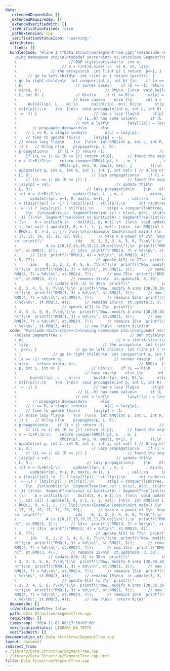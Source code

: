 ```yaml
---
data:
  _extendedDependsOn: []
  _extendedRequiredBy: []
  _extendedVerifiedWith: []
  _isVerificationFailed: false
  _pathExtension: cpp
  _verificationStatusIcon: ':warning:'
  attributes:
    links: []
  bundledCode: "#line 1 \"Data Structrue/SegmentTree.cpp\"\n#include <bits/stdc++.h>\n\
    using namespace std;\n\ntypedef vector<int> vi;\n\nclass SegmentTree {       \
    \                       // OOP style\nprivate:\n  int n;                     \
    \                    // n = (int)A.size()\n  vi A, st, lazy;                 \
    \               // the arrays\n\n  int l(int p) { return  p<<1; }            \
    \     // go to left child\n  int r(int p) { return (p<<1)+1; }              //\
    \ go to right child\n\n  int conquer(int a, int b) {\n    if (a == -1) return\
    \ b;                       // corner case\n    if (b == -1) return a;\n    return\
    \ min(a, b);                            // RMQ\n  }\n\n  void build(int p, int\
    \ L, int R) {              // O(n)\n    if (L == R)\n      st[p] = A[L];     \
    \                         // base case\n    else {\n      int m = (L+R)/2;\n \
    \     build(l(p), L  , m);\n      build(r(p), m+1, R);\n      st[p] = conquer(st[l(p)],\
    \ st[r(p)]);\n    }\n  }\n\n  void propagate(int p, int L, int R) {\n    if (lazy[p]\
    \ != -1) {                         // has a lazy flag\n      st[p] = lazy[p];\
    \                           // [L..R] has same value\n      if (L != R)      \
    \                          // not a leaf\n        lazy[l(p)] = lazy[r(p)] = lazy[p];\
    \       // propagate downwards\n      else                                   \
    \    // L == R, a single index\n        A[L] = lazy[p];                      \
    \    // time to update this\n      lazy[p] = -1;                             \
    \ // erase lazy flag\n    }\n  }\n\n  int RMQ(int p, int L, int R, int i, int\
    \ j) {   // O(log n)\n    propagate(p, L, R);                          // lazy\
    \ propagation\n    if (i > j) return -1;                        // infeasible\n\
    \    if ((L >= i) && (R <= j)) return st[p];      // found the segment\n    int\
    \ m = (L+R)/2;\n    return conquer(RMQ(l(p), L  , m, i          , min(m, j)),\n\
    \                   RMQ(r(p), m+1, R, max(i, m+1), j        ));\n  }\n\n  void\
    \ update(int p, int L, int R, int i, int j, int val) { // O(log n)\n    propagate(p,\
    \ L, R);                          // lazy propagation\n    if (i > j) return;\n\
    \    if ((L >= i) && (R <= j)) {                  // found the segment\n     \
    \ lazy[p] = val;                             // update this\n      propagate(p,\
    \ L, R);                        // lazy propagation\n    }\n    else {\n     \
    \ int m = (L+R)/2;\n      update(l(p), L  , m, i          , min(m, j), val);\n\
    \      update(r(p), m+1, R, max(i, m+1), j        , val);\n      int lsubtree\
    \ = (lazy[l(p)] != -1) ? lazy[l(p)] : st[l(p)];\n      int rsubtree = (lazy[r(p)]\
    \ != -1) ? lazy[r(p)] : st[r(p)];\n      st[p] = conquer(lsubtree, rsubtree);\n\
    \    }\n  }\n\npublic:\n  SegmentTree(int sz) : n(sz), A(n), st(4*n), lazy(4*n,\
    \ -1) {}\n\n  SegmentTree(const vi &initialA) : SegmentTree((int)initialA.size())\
    \ {\n    A = initialA;\n    build(1, 0, n-1);\n  }\n\n  void update(int i, int\
    \ j, int val) { update(1, 0, n-1, i, j, val); }\n\n  int RMQ(int i, int j) { return\
    \ RMQ(1, 0, n-1, i, j); }\n};\n\n//Example Code\n\nint main() {\n  vi A = {18,\
    \ 17, 13, 19, 15, 11, 20, 99};       // make n a power of 2\n  SegmentTree st(A);\n\
    \n  printf(\"              idx    0, 1, 2, 3, 4, 5, 6, 7\\n\");\n  printf(\" \
    \             A is {18,17,13,19,15,11,20,oo}\\n\");\n  printf(\"RMQ(1, 3) = %d\\\
    n\", st.RMQ(1, 3));      // 13\n  printf(\"RMQ(4, 7) = %d\\n\", st.RMQ(4, 7));\
    \      // 11\n  printf(\"RMQ(3, 4) = %d\\n\", st.RMQ(3, 4));      // 15\n\n  st.update(5,\
    \ 5, 77);                           // update A[5] to 77\n  printf(\"        \
    \      idx    0, 1, 2, 3, 4, 5, 6, 7\\n\");\n  printf(\"Now, modify A into {18,17,13,19,15,77,20,oo}\\\
    n\");\n  printf(\"RMQ(1, 3) = %d\\n\", st.RMQ(1, 3));      // remains 13\n  printf(\"\
    RMQ(4, 7) = %d\\n\", st.RMQ(4, 7));      // now 15\n  printf(\"RMQ(3, 4) = %d\\\
    n\", st.RMQ(3, 4));      // remains 15\n\n  st.update(0, 3, 30);             \
    \              // update A[0..3] to 30\n  printf(\"              idx    0, 1,\
    \ 2, 3, 4, 5, 6, 7\\n\");\n  printf(\"Now, modify A into {30,30,30,30,15,77,20,oo}\\\
    n\");\n  printf(\"RMQ(1, 3) = %d\\n\", st.RMQ(1, 3));      // now 30\n  printf(\"\
    RMQ(4, 7) = %d\\n\", st.RMQ(4, 7));      // remains 15\n  printf(\"RMQ(3, 4) =\
    \ %d\\n\", st.RMQ(3, 4));      // remains 15\n\n  st.update(3, 3, 7);        \
    \                    // update A[3] to 7\n  printf(\"              idx    0, 1,\
    \ 2, 3, 4, 5, 6, 7\\n\");\n  printf(\"Now, modify A into {30,30,30, 7,15,77,20,oo}\\\
    n\");\n  printf(\"RMQ(1, 3) = %d\\n\", st.RMQ(1, 3));      // now 7\n  printf(\"\
    RMQ(4, 7) = %d\\n\", st.RMQ(4, 7));      // remains 15\n  printf(\"RMQ(3, 4) =\
    \ %d\\n\", st.RMQ(3, 4));      // now 7\n\n  return 0;\n}\n"
  code: "#include <bits/stdc++.h>\nusing namespace std;\n\ntypedef vector<int> vi;\n\
    \nclass SegmentTree {                              // OOP style\nprivate:\n  int\
    \ n;                                         // n = (int)A.size()\n  vi A, st,\
    \ lazy;                                // the arrays\n\n  int l(int p) { return\
    \  p<<1; }                 // go to left child\n  int r(int p) { return (p<<1)+1;\
    \ }              // go to right child\n\n  int conquer(int a, int b) {\n    if\
    \ (a == -1) return b;                       // corner case\n    if (b == -1) return\
    \ a;\n    return min(a, b);                            // RMQ\n  }\n\n  void build(int\
    \ p, int L, int R) {              // O(n)\n    if (L == R)\n      st[p] = A[L];\
    \                              // base case\n    else {\n      int m = (L+R)/2;\n\
    \      build(l(p), L  , m);\n      build(r(p), m+1, R);\n      st[p] = conquer(st[l(p)],\
    \ st[r(p)]);\n    }\n  }\n\n  void propagate(int p, int L, int R) {\n    if (lazy[p]\
    \ != -1) {                         // has a lazy flag\n      st[p] = lazy[p];\
    \                           // [L..R] has same value\n      if (L != R)      \
    \                          // not a leaf\n        lazy[l(p)] = lazy[r(p)] = lazy[p];\
    \       // propagate downwards\n      else                                   \
    \    // L == R, a single index\n        A[L] = lazy[p];                      \
    \    // time to update this\n      lazy[p] = -1;                             \
    \ // erase lazy flag\n    }\n  }\n\n  int RMQ(int p, int L, int R, int i, int\
    \ j) {   // O(log n)\n    propagate(p, L, R);                          // lazy\
    \ propagation\n    if (i > j) return -1;                        // infeasible\n\
    \    if ((L >= i) && (R <= j)) return st[p];      // found the segment\n    int\
    \ m = (L+R)/2;\n    return conquer(RMQ(l(p), L  , m, i          , min(m, j)),\n\
    \                   RMQ(r(p), m+1, R, max(i, m+1), j        ));\n  }\n\n  void\
    \ update(int p, int L, int R, int i, int j, int val) { // O(log n)\n    propagate(p,\
    \ L, R);                          // lazy propagation\n    if (i > j) return;\n\
    \    if ((L >= i) && (R <= j)) {                  // found the segment\n     \
    \ lazy[p] = val;                             // update this\n      propagate(p,\
    \ L, R);                        // lazy propagation\n    }\n    else {\n     \
    \ int m = (L+R)/2;\n      update(l(p), L  , m, i          , min(m, j), val);\n\
    \      update(r(p), m+1, R, max(i, m+1), j        , val);\n      int lsubtree\
    \ = (lazy[l(p)] != -1) ? lazy[l(p)] : st[l(p)];\n      int rsubtree = (lazy[r(p)]\
    \ != -1) ? lazy[r(p)] : st[r(p)];\n      st[p] = conquer(lsubtree, rsubtree);\n\
    \    }\n  }\n\npublic:\n  SegmentTree(int sz) : n(sz), A(n), st(4*n), lazy(4*n,\
    \ -1) {}\n\n  SegmentTree(const vi &initialA) : SegmentTree((int)initialA.size())\
    \ {\n    A = initialA;\n    build(1, 0, n-1);\n  }\n\n  void update(int i, int\
    \ j, int val) { update(1, 0, n-1, i, j, val); }\n\n  int RMQ(int i, int j) { return\
    \ RMQ(1, 0, n-1, i, j); }\n};\n\n//Example Code\n\nint main() {\n  vi A = {18,\
    \ 17, 13, 19, 15, 11, 20, 99};       // make n a power of 2\n  SegmentTree st(A);\n\
    \n  printf(\"              idx    0, 1, 2, 3, 4, 5, 6, 7\\n\");\n  printf(\" \
    \             A is {18,17,13,19,15,11,20,oo}\\n\");\n  printf(\"RMQ(1, 3) = %d\\\
    n\", st.RMQ(1, 3));      // 13\n  printf(\"RMQ(4, 7) = %d\\n\", st.RMQ(4, 7));\
    \      // 11\n  printf(\"RMQ(3, 4) = %d\\n\", st.RMQ(3, 4));      // 15\n\n  st.update(5,\
    \ 5, 77);                           // update A[5] to 77\n  printf(\"        \
    \      idx    0, 1, 2, 3, 4, 5, 6, 7\\n\");\n  printf(\"Now, modify A into {18,17,13,19,15,77,20,oo}\\\
    n\");\n  printf(\"RMQ(1, 3) = %d\\n\", st.RMQ(1, 3));      // remains 13\n  printf(\"\
    RMQ(4, 7) = %d\\n\", st.RMQ(4, 7));      // now 15\n  printf(\"RMQ(3, 4) = %d\\\
    n\", st.RMQ(3, 4));      // remains 15\n\n  st.update(0, 3, 30);             \
    \              // update A[0..3] to 30\n  printf(\"              idx    0, 1,\
    \ 2, 3, 4, 5, 6, 7\\n\");\n  printf(\"Now, modify A into {30,30,30,30,15,77,20,oo}\\\
    n\");\n  printf(\"RMQ(1, 3) = %d\\n\", st.RMQ(1, 3));      // now 30\n  printf(\"\
    RMQ(4, 7) = %d\\n\", st.RMQ(4, 7));      // remains 15\n  printf(\"RMQ(3, 4) =\
    \ %d\\n\", st.RMQ(3, 4));      // remains 15\n\n  st.update(3, 3, 7);        \
    \                    // update A[3] to 7\n  printf(\"              idx    0, 1,\
    \ 2, 3, 4, 5, 6, 7\\n\");\n  printf(\"Now, modify A into {30,30,30, 7,15,77,20,oo}\\\
    n\");\n  printf(\"RMQ(1, 3) = %d\\n\", st.RMQ(1, 3));      // now 7\n  printf(\"\
    RMQ(4, 7) = %d\\n\", st.RMQ(4, 7));      // remains 15\n  printf(\"RMQ(3, 4) =\
    \ %d\\n\", st.RMQ(3, 4));      // now 7\n\n  return 0;\n}"
  dependsOn: []
  isVerificationFile: false
  path: Data Structrue/SegmentTree.cpp
  requiredBy: []
  timestamp: '2024-11-07 00:17:58+07:00'
  verificationStatus: LIBRARY_NO_TESTS
  verifiedWith: []
documentation_of: Data Structrue/SegmentTree.cpp
layout: document
redirect_from:
- /library/Data Structrue/SegmentTree.cpp
- /library/Data Structrue/SegmentTree.cpp.html
title: Data Structrue/SegmentTree.cpp
---
```

